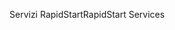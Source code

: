 <span data-ttu-id="3fe6a-101">Servizi RapidStart</span><span class="sxs-lookup"><span data-stu-id="3fe6a-101">RapidStart Services</span></span>